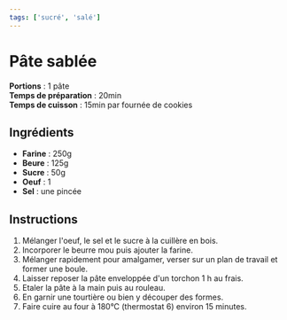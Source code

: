```yaml
---
tags: ['sucré', 'salé']
---
```


# Pâte sablée

**Portions** : 1 pâte  
**Temps de préparation** : 20min  
**Temps de cuisson** : 15min par fournée de cookies

<TagLinks />

## Ingrédients

- **Farine** : 250g
- **Beure** : 125g
- **Sucre** : 50g
- **Oeuf** : 1
- **Sel** : une pincée


## Instructions

1. Mélanger l'oeuf, le sel et le sucre à la cuillère en bois.
2. Incorporer le beurre mou puis ajouter la farine.
3. Mélanger rapidement pour amalgamer, verser sur un plan de travail et former une boule.
4. Laisser reposer la pâte enveloppée d'un torchon 1 h au frais.
5. Etaler la pâte à la main puis au rouleau.
6. En garnir une tourtière ou bien y découper des formes.
7. Faire cuire au four à 180°C (thermostat 6) environ 15 minutes.